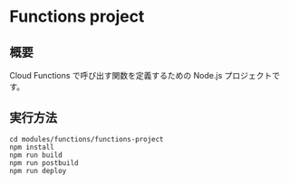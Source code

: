# Functions project

## 概要

Cloud Functions で呼び出す関数を定義するための Node.js プロジェクトです。

## 実行方法

```
cd modules/functions/functions-project
npm install
npm run build
npm run postbuild
npm run deploy
```
